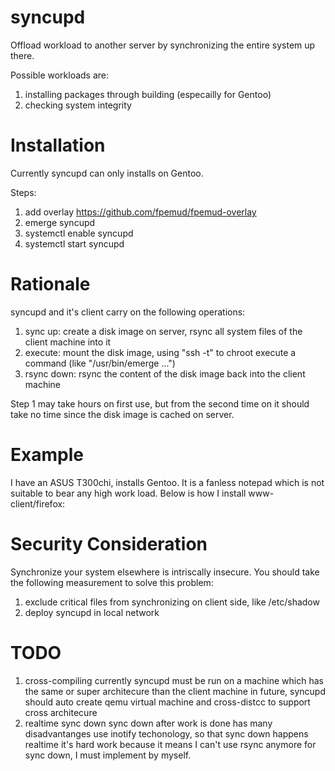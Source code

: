 syncupd
====

Offload workload to another server by synchronizing the entire system up there.

Possible workloads are:
1. installing packages through building (especailly for Gentoo)
2. checking system integrity


Installation
===
Currently syncupd can only installs on Gentoo.

Steps:
1. add overlay https://github.com/fpemud/fpemud-overlay
2. emerge syncupd
3. systemctl enable syncupd
4. systemctl start syncupd


Rationale
===

syncupd and it's client carry on the following operations:
1. sync up: create a disk image on server, rsync all system files of the client machine into it
2. execute: mount the disk image, using "ssh -t" to chroot execute a command (like "/usr/bin/emerge ...")
3. rsync down: rsync the content of the disk image back into the client machine

Step 1 may take hours on first use, but from the second time on it should take no time since the disk
image is cached on server.


Example
===
I have an ASUS T300chi, installs Gentoo. It is a fanless notepad which is not suitable to bear any
high work load.
Below is how I install www-client/firefox:


Security Consideration
===

Synchronize your system elsewhere is intriscally insecure.
You should take the following measurement to solve this problem:
1. exclude critical files from synchronizing on client side, like /etc/shadow
2. deploy syncupd in local network 

TODO
===
1. cross-compiling
   currently syncupd must be run on a machine which has the same or super architecure than the client machine
   in future, syncupd should auto create qemu virtual machine and cross-distcc to support cross architecure 
2. realtime sync down
   sync down after work is done has many disadvantanges
   use inotify techonology, so that sync down happens realtime
   it's hard work because it means I can't use rsync anymore for sync down, I must implement by myself.
